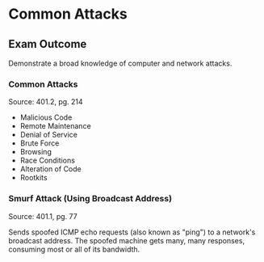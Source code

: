 # Common Attacks

## Exam Outcome

Demonstrate a broad knowledge of computer and network attacks.

### Common Attacks

Source: 401.2, pg. 214

- Malicious Code
- Remote Maintenance
- Denial of Service
- Brute Force
- Browsing
- Race Conditions
- Alteration of Code
- Rootkits

### Smurf Attack (Using Broadcast Address)

Source: 401.1, pg. 77

Sends spoofed ICMP echo requests (also known as "ping") to a network's broadcast address. The spoofed machine gets many, many responses, consuming most or all of its bandwidth.

